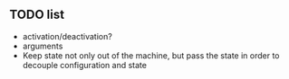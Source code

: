 ## TODO list

* activation/deactivation?
* arguments
* Keep state not only out of the machine, but pass the state in order to decouple configuration and state